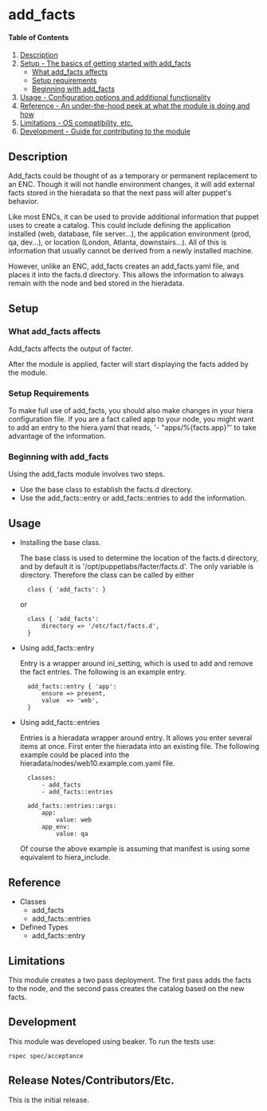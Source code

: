 # add_facts

#### Table of Contents

1. [Description](#description)
1. [Setup - The basics of getting started with add_facts](#setup)
    * [What add_facts affects](#what-add_facts-affects)
    * [Setup requirements](#setup-requirements)
    * [Beginning with add_facts](#beginning-with-add_facts)
1. [Usage - Configuration options and additional functionality](#usage)
1. [Reference - An under-the-hood peek at what the module is doing and how](#reference)
1. [Limitations - OS compatibility, etc.](#limitations)
1. [Development - Guide for contributing to the module](#development)

## Description

Add_facts could be thought of as a temporary or permanent replacement to an 
ENC.  Though it will not handle environment changes, it will add external 
facts stored in the hieradata so that the next pass will alter puppet's 
behavior.

Like most ENCs, it can be used to provide additional information that puppet uses 
to create a catalog.  This could include defining the application installed (web, 
database, file server...), the application environment (prod, qa, dev...), or 
location (London, Atlanta, downstairs...).  All of this is information that usually 
cannot be derived from a newly installed machine.

However, unlike an ENC, add_facts creates an add_facts.yaml file, and places it into
the facts.d directory.  This allows the information to always remain with the 
node and bed stored in the hieradata.

## Setup

### What add_facts affects

Add_facts affects the output of facter.

After the module is applied, facter will start displaying the facts added by 
the module.

### Setup Requirements

To make full use of add_facts, you should also make changes in your hiera
configuration file.  If you are a fact called app to your node, you might 
want to add an entry to the hiera.yaml that reads, '- "apps/%{facts.app}"' 
to take advantage of the information.

### Beginning with add_facts

Using the add_facts module involves two steps.

+ Use the base class to establish the facts.d directory.
+ Use the add_facts::entry or add_facts::entries to add the information.

## Usage

+ Installing the base class.

    The base class is used to determine the location of the facts.d directory, 
and by default it is '/opt/puppetlabs/facter/facts.d'.  The only variable is 
directory.  Therefore the class can be called by either 

        class { 'add_facts': }

    or

        class { 'add_facts':
            directory => '/etc/fact/facts.d',
        }

+ Using add_facts::entry

    Entry is a wrapper around ini_setting, which is used to add and remove
the fact entries.  The following is an example entry.

        add_facts::entry { 'app':
            ensure => present,
            value  => 'web',
        }

+ Using add_facts::entries

    Entries is a hieradata wrapper around entry.  It allows you enter several 
items at once.  First enter the hieradata into an existing file.  The following 
example could be placed into the hieradata/nodes/web10.example.com.yaml file.

        classes:
            - add_facts
            - add_facts::entries

        add_facts::entries::args:
            app:
                value: web
            app_env:
                value: qa

    Of course the above example is assuming that manifest is using some 
equivalent to hiera_include.

## Reference

+ Classes
    + add_facts
    + add_facts::entries
+ Defined Types
    + add_facts::entry

## Limitations

This module creates a two pass deployment.  The first pass adds the facts
to the node, and the second pass creates the catalog based on the new facts.


## Development

This module was developed using beaker.  To run the tests use:

    rspec spec/acceptance

## Release Notes/Contributors/Etc. 

This is the initial release.
